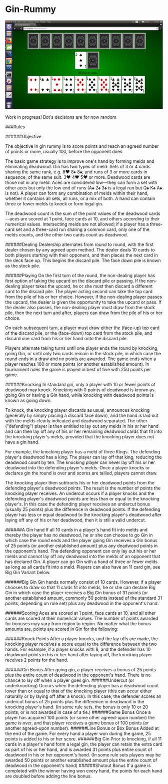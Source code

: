 # Gin-Rummy

![screen](https://raw.githubusercontent.com/bandrzew/Gin-Rummy/master/src/main/webapp/resources/Screenshot%20from%202018-06-26%2007-48-08.png)

Work in progress! Bot's decisions are for now random.

###Rules

######Objective

The objective in gin rummy is to score points and reach an agreed number of points or more, usually 100, before the opponent does.

The basic game strategy is to improve one's hand by forming melds and eliminating deadwood. Gin has two types of meld: Sets of 3 or 4 cards sharing the same rank, e.g. 8♥ 8♦ 8♠; and runs of 3 or more cards in sequence, of the same suit. 3♥ 4♥ 5♥ or more. Deadwood cards are those not in any meld. Aces are considered low—they can form a set with other aces but only the low end of runs (A♠ 2♠ 3♠ is a legal run but Q♠ K♠ A♠ is not). A player can form any combination of melds within their hand, whether it contains all sets, all runs, or a mix of both. A hand can contain three or fewer melds to knock or form legal gin.

The deadwood count is the sum of the point values of the deadwood cards—aces are scored at 1 point, face cards at 10, and others according to their numerical values. Intersecting melds are not allowed; if a player has a three-card set and a three-card run sharing a common card, only one of the melds counts, and the other two cards count as deadwood.

######Dealing
Dealership alternates from round to round, with the first dealer chosen by any agreed upon method. The dealer deals 10 cards to both players starting with their opponent, and then places the next card in the deck face up. This begins the discard pile. The face down pile is known as the stock pile.

######Playing
On the first turn of the round, the non-dealing player has first option of taking the upcard on the discard pile or passing. If the non-dealing player takes the upcard, he or she must then discard a different card to the discard pile. The player acting second can take the top card from the pile of his or her choice. However, if the non-dealing player passes the upcard, the dealer is given the opportunity to take the upcard or pass. If the dealer also passes, the non-dealing player must draw from the stock pile, then the next turn and after, players can draw from the pile of his or her choice.

On each subsequent turn, a player must draw either the (face-up) top card of the discard pile, or the (face-down) top card from the stock pile, and discard one card from his or her hand onto the discard pile.

Players alternate taking turns until one player ends the round by knocking, going Gin, or until only two cards remain in the stock pile, in which case the round ends in a draw and no points are awarded. The game ends when a player reaches 100 or more points (or another established amount). In tournament rules the game is played in best of five with 250 points per game.

######Knocking
In standard gin, only a player with 10 or fewer points of deadwood may knock. Knocking with 0 points of deadwood is known as going Gin or having a Gin hand, while knocking with deadwood points is known as going down.

To knock, the knocking player discards as usual, announces knocking (generally by simply placing a discard face down), and the hand is laid out with the melds clearly indicated and deadwood separated. The other ("defending") player is then entitled to lay out any melds in his or her hand and can then lay off any of his or her remaining deadwood cards that fit into the knocking player's melds, provided that the knocking player does not have a gin hand.

For example, the knocking player has a meld of three Kings. The defending player's deadwood has a king. The player can lay off that king, reducing the deadwood count by ten. The knocking player can never lay off his or her deadwood into the defending player's melds. Once a player knocks or declares gin the round is over and scores are tallied, players cannot draw.

The knocking player then subtracts his or her deadwood points from the defending player's deadwood points. The result is the number of points the knocking player receives. An undercut occurs if a player knocks and the defending player's deadwood points are less than or equal to the knocking player's. In this case the defending player receives an undercut bonus (usually 25 points) plus the difference in deadwood points. If the defending player has less or equal deadwood to the knocking player's deadwood after laying off any of his or her deadwood, then it is still a valid undercut.

######A Gin hand
If all 10 cards in a player's hand fit into melds and thereby the player has no deadwood, he or she can choose to go Gin in which case the round ends and the player going Gin receives a Gin bonus of 25 points (or another established amount) plus any deadwood points in the opponent's hand. The defending opponent can only lay out his or her melds and cannot lay off any deadwood into the melds of an opponent that has declared Gin. A player can go Gin with a hand of three or fewer melds as long as all cards fit into a meld. Players can also have an 11 card gin, see Big Gin Variant below.

######Big Gin
Gin hands normally consist of 10 cards. However, if a player chooses to draw so that 11 cards fit into melds, he or she can declare Big Gin in which case the player receives a Big Gin bonus of 31 points (or another established amount, commonly 50 points instead of the standard 31 points, depending on rule set) plus any deadwood in the opponent's hand.

######Scoring
Aces are scored at 1 point, face cards at 10, and all other cards are scored at their numerical values. The number of points awarded for bonuses may vary from region to region. No matter what the bonus amounts are, points are scored in Gin for the following:

######Knock Points 
After a player knocks, and the lay offs are made, the knocking player receives a score equal to the difference between the two hands. For example, if a player knocks with 8, and the defender has 10 deadwood points in his or her hand after laying off, the knocking player receives 2 points for the hand.

######Gin Bonus 
After going gin, a player receives a bonus of 25 points plus the entire count of deadwood in the opponent's hand. There is no chance to lay off when a player goes gin.
######Undercut (or underknocking) 
Occurs when the defending player has a deadwood count lower than or equal to that of the knocking player (this can occur either naturally or by laying off after a knock). In this case, the defender scores an undercut bonus of 25 points plus the difference in deadwood in the knocking player's hand. (In some rule sets, the bonus is only 10 or 20 points, or is not awarded in case of a tie.)
######Game Bonus 
Once a player has acquired 100 points (or some other agreed-upon number) the game is over, and that player receives a game bonus of 100 points (or another agreed-upon number).
######Line Bonus or Box Bonus 
Added at the end of the game. For every hand a player won during the game, 25 points is added to his or her score.
######Big Gin 
Prior to knocking, if all 11 cards in a player's hand form a legal gin, the player can retain the extra card as part of his or her hand, and is awarded 31 points plus entire count of deadwood in his or her opponent's hand. (In some rule sets players may be awarded 50 points or another established amount plus the entire count of deadwood in the opponent's hand)
######Shutout Bonus 
If a game is completed with the winner having won every hand, the points for each hand are doubled before adding the line bonus. 